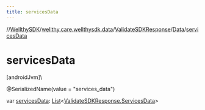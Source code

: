 ```yaml
---
title: servicesData
---
```

//[WellthySDK](../../../../index.html)/[wellthy.care.wellthysdk.data](../../index.html)/[ValidateSDKResponse](../index.html)/[Data](index.html)/[servicesData](services-data.html)



# servicesData



[androidJvm]\




@SerializedName(value = "services_data")



var [servicesData](services-data.html): [List](https://kotlinlang.org/api/latest/jvm/stdlib/kotlin.collections/-list/index.html)&lt;[ValidateSDKResponse.ServicesData](../-services-data/index.html)&gt;




